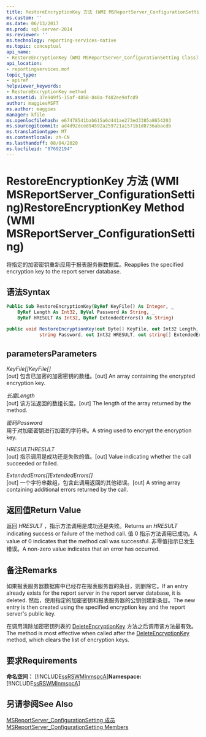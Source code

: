 ```yaml
---
title: RestoreEncryptionKey 方法 (WMI MSReportServer_ConfigurationSetting) | Microsoft Docs
ms.custom: ''
ms.date: 06/13/2017
ms.prod: sql-server-2014
ms.reviewer: ''
ms.technology: reporting-services-native
ms.topic: conceptual
api_name:
- RestoreEncryptionKey (WMI MSReportServer_ConfigurationSetting Class)
api_location:
- reportingservices.mof
topic_type:
- apiref
helpviewer_keywords:
- RestoreEncryptionKey method
ms.assetid: 37e949f5-15af-4858-848a-f482ee94fcd9
author: maggiesMSFT
ms.author: maggies
manager: kfile
ms.openlocfilehash: e67478541bab615a6d441ae273ed3385a8654203
ms.sourcegitcommit: ad4d92dce894592a259721a1571b1d8736abacdb
ms.translationtype: MT
ms.contentlocale: zh-CN
ms.lasthandoff: 08/04/2020
ms.locfileid: "87692194"
---
```

# <a name="restoreencryptionkey-method-wmi-msreportserver_configurationsetting"></a><span data-ttu-id="69b39-102">RestoreEncryptionKey 方法 (WMI MSReportServer_ConfigurationSetting)</span><span class="sxs-lookup"><span data-stu-id="69b39-102">RestoreEncryptionKey Method (WMI MSReportServer_ConfigurationSetting)</span></span>
  <span data-ttu-id="69b39-103">将指定的加密密钥重新应用于报表服务器数据库。</span><span class="sxs-lookup"><span data-stu-id="69b39-103">Reapplies the specified encryption key to the report server database.</span></span>  
  
## <a name="syntax"></a><span data-ttu-id="69b39-104">语法</span><span class="sxs-lookup"><span data-stu-id="69b39-104">Syntax</span></span>  
  
```vb  
Public Sub RestoreEncryptionKey(ByRef KeyFile() As Integer, _  
    ByRef Length As Int32, ByVal Password As String, _  
    ByRef HRESULT As Int32, ByRef ExtendedErrors() As String)  
```  
  
```csharp  
public void RestoreEncryptionKey(out Byte[] KeyFile, out Int32 Length,   
            string Password, out Int32 HRESULT, out string[] ExtendedErrors);  
```  
  
## <a name="parameters"></a><span data-ttu-id="69b39-105">parameters</span><span class="sxs-lookup"><span data-stu-id="69b39-105">Parameters</span></span>  
 <span data-ttu-id="69b39-106">*KeyFile[]*</span><span class="sxs-lookup"><span data-stu-id="69b39-106">*KeyFile[]*</span></span>  
 <span data-ttu-id="69b39-107">[out] 包含已加密的加密密钥的数组。</span><span class="sxs-lookup"><span data-stu-id="69b39-107">[out] An array containing the encrypted encryption key.</span></span>  
  
 <span data-ttu-id="69b39-108">*长度*</span><span class="sxs-lookup"><span data-stu-id="69b39-108">*Length*</span></span>  
 <span data-ttu-id="69b39-109">[out] 该方法返回的数组长度。</span><span class="sxs-lookup"><span data-stu-id="69b39-109">[out] The length of the array returned by the method.</span></span>  
  
 <span data-ttu-id="69b39-110">*密码*</span><span class="sxs-lookup"><span data-stu-id="69b39-110">*Password*</span></span>  
 <span data-ttu-id="69b39-111">用于对加密密钥进行加密的字符串。</span><span class="sxs-lookup"><span data-stu-id="69b39-111">A string used to encrypt the encryption key.</span></span>  
  
 <span data-ttu-id="69b39-112">*HRESULT*</span><span class="sxs-lookup"><span data-stu-id="69b39-112">*HRESULT*</span></span>  
 <span data-ttu-id="69b39-113">[out] 指示调用是成功还是失败的值。</span><span class="sxs-lookup"><span data-stu-id="69b39-113">[out] Value indicating whether the call succeeded or failed.</span></span>  
  
 <span data-ttu-id="69b39-114">*ExtendedErrors[]*</span><span class="sxs-lookup"><span data-stu-id="69b39-114">*ExtendedErrors[]*</span></span>  
 <span data-ttu-id="69b39-115">[out] 一个字符串数组，包含此调用返回的其他错误。</span><span class="sxs-lookup"><span data-stu-id="69b39-115">[out] A string array containing additional errors returned by the call.</span></span>  
  
## <a name="return-value"></a><span data-ttu-id="69b39-116">返回值</span><span class="sxs-lookup"><span data-stu-id="69b39-116">Return Value</span></span>  
 <span data-ttu-id="69b39-117">返回 *HRESULT* ，指示方法调用是成功还是失败。</span><span class="sxs-lookup"><span data-stu-id="69b39-117">Returns an *HRESULT* indicating success or failure of the method call.</span></span> <span data-ttu-id="69b39-118">值 0 指示方法调用已成功。</span><span class="sxs-lookup"><span data-stu-id="69b39-118">A value of 0 indicates that the method call was successful.</span></span> <span data-ttu-id="69b39-119">非零值指示已发生错误。</span><span class="sxs-lookup"><span data-stu-id="69b39-119">A non-zero value indicates that an error has occurred.</span></span>  
  
## <a name="remarks"></a><span data-ttu-id="69b39-120">备注</span><span class="sxs-lookup"><span data-stu-id="69b39-120">Remarks</span></span>  
 <span data-ttu-id="69b39-121">如果报表服务器数据库中已经存在报表服务器的条目，则删除它。</span><span class="sxs-lookup"><span data-stu-id="69b39-121">If an entry already exists for the report server in the report server database, it is deleted.</span></span> <span data-ttu-id="69b39-122">然后，使用指定的加密密钥和报表服务器的公钥创建新条目。</span><span class="sxs-lookup"><span data-stu-id="69b39-122">The new entry is then created using the specified encryption key and the report server's public key.</span></span>  
  
 <span data-ttu-id="69b39-123">在调用清除加密密钥列表的 [DeleteEncryptionKey](configurationsetting-method-deleteencryptionkey.md) 方法之后调用该方法最有效。</span><span class="sxs-lookup"><span data-stu-id="69b39-123">The method is most effective when called after the [DeleteEncryptionKey](configurationsetting-method-deleteencryptionkey.md) method, which clears the list of encryption keys.</span></span>  
  
## <a name="requirements"></a><span data-ttu-id="69b39-124">要求</span><span class="sxs-lookup"><span data-stu-id="69b39-124">Requirements</span></span>  
 <span data-ttu-id="69b39-125">**命名空间：** [!INCLUDE[ssRSWMInmspcA](../../includes/ssrswminmspca-md.md)]</span><span class="sxs-lookup"><span data-stu-id="69b39-125">**Namespace:** [!INCLUDE[ssRSWMInmspcA](../../includes/ssrswminmspca-md.md)]</span></span>  
  
## <a name="see-also"></a><span data-ttu-id="69b39-126">另请参阅</span><span class="sxs-lookup"><span data-stu-id="69b39-126">See Also</span></span>  
 [<span data-ttu-id="69b39-127">MSReportServer_ConfigurationSetting 成员</span><span class="sxs-lookup"><span data-stu-id="69b39-127">MSReportServer_ConfigurationSetting Members</span></span>](msreportserver-configurationsetting-members.md)  
  
  
